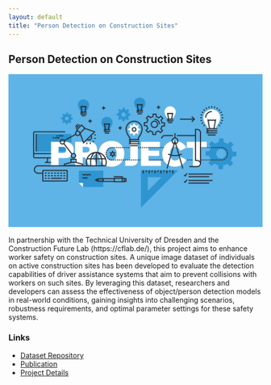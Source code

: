 ```yaml
---
layout: default
title: "Person Detection on Construction Sites"
---
```


<h2>Person Detection on Construction Sites</h2>
<img src="/assets/research_img/project1.jpg" alt="Person Detection on Construction Sites" style="max-width:100%; height:auto;">
<p>In partnership with the Technical University of Dresden and the Construction Future Lab (https://cflab.de/), this project aims to enhance worker safety on construction sites. 
A unique image dataset of individuals on active construction sites has been developed to evaluate the detection capabilities of driver assistance systems that aim to prevent collisions with workers on such sites. By leveraging this dataset, researchers and developers can assess the effectiveness of object/person detection models in real-world conditions, gaining insights into challenging scenarios, robustness 
requirements, and optimal parameter settings for these safety systems.</p>

<h3>Links</h3>
<ul>
    <li><a href="https://github.com/aidresden/person_detection_construction_sites" target="_blank">Dataset Repository</a></li>
    <li><a href="https://github.com/aidresden/person_detection_construction_sites" target="_blank">Publication</a></li>
    <li><a href="https://github.com/aidresden/person_detection_construction_sites" target="_blank">Project Details</a></li>
</ul>
